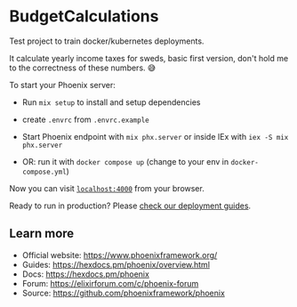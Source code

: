 # BudgetCalculations

Test project to train docker/kubernetes deployments.

It calculate yearly income taxes for sweds, basic first version, don't hold me to the correctness of these numbers. 😅

To start your Phoenix server:

  * Run `mix setup` to install and setup dependencies
  * create `.envrc` from `.envrc.example`
  * Start Phoenix endpoint with `mix phx.server` or inside IEx with `iex -S mix phx.server`

  * OR: run it with `docker compose up` (change to your env in `docker-compose.yml`)

Now you can visit [`localhost:4000`](http://localhost:4000) from your browser.

Ready to run in production? Please [check our deployment guides](https://hexdocs.pm/phoenix/deployment.html).

## Learn more

  * Official website: https://www.phoenixframework.org/
  * Guides: https://hexdocs.pm/phoenix/overview.html
  * Docs: https://hexdocs.pm/phoenix
  * Forum: https://elixirforum.com/c/phoenix-forum
  * Source: https://github.com/phoenixframework/phoenix
